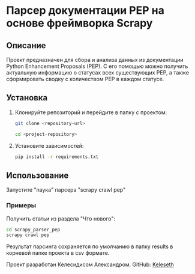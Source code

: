# Парсер документации PEP на основе фреймворка Scrapy

## Описание
Проект предназначен для сбора и анализа данных из документации Python Enhancement Proposals (PEP). С его помощью можно получить актуальную информацию о статусах всех существующих PEP, а также сформировать сводку с количеством PEP в каждом статусе.


## Установка

1. Клонируйте репозиторий и перейдите в папку с проектом:
    ```bash
    git clone <repository-url>
    ```
    ```bash
    cd <project-repository>
    ```


2. Установите зависимостей:
    ```bash
    pip install -r requirements.txt
    ```

## Использование

Запустите "паука" парсера "scrapy crawl pep"

### Примеры

Получить статьи из раздела "Что нового":
```bash
cd scrapy_parser_pep
scrapy crawl pep
```

Результат парсинга сохраняется по умолчанию в папку results в корневой папке проекта в csv формате.

Проект разработан Келесидисом Александром. GitHub: [Keleseth](https://github.com/Keleseth)
